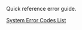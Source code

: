 Quick reference error guide.

[System Error Codes List](https://www.lifewire.com/system-error-codes-list-2625170)
